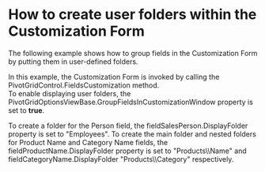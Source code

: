 # How to create user folders within the Customization Form


<p>The following example shows how to group fields in the Customization Form by putting them in user-defined folders.</p><p>In this example, the Customization Form is invoked by calling the PivotGridControl.FieldsCustomization method.<br />
To enable displaying user folders, the PivotGridOptionsViewBase.GroupFieldsInCustomizationWindow property is set to <strong>true</strong>.</p><p>To create a folder for the Person field, the fieldSalesPerson.DisplayFolder property is set to "Employees". To create the main folder and nested folders for Product Name and Category Name fields, the fieldProductName.DisplayFolder property is set to "Products\\Name" and fieldCategoryName.DisplayFolder "Products\\Category" respectively.</p>

<br/>


